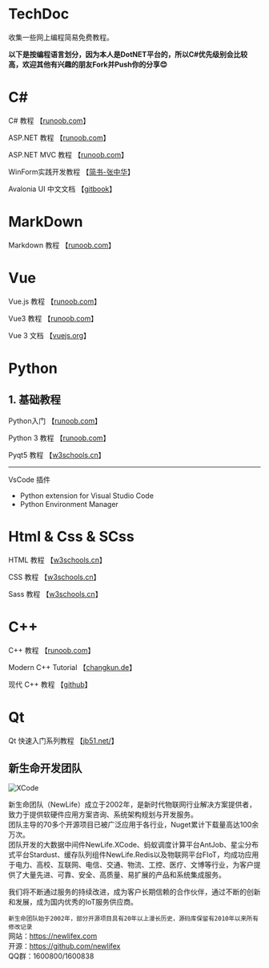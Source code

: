# TechDoc
收集一些网上编程简易免费教程。

**以下是按编程语言划分，因为本人是DotNET平台的，所以C#优先级别会比较高，欢迎其他有兴趣的朋友Fork并Push你的分享😊**

# C#    

C# 教程 【[runoob.com](https://www.runoob.com/csharp/csharp-tutorial.html)】

ASP.NET 教程    【[runoob.com](https://www.runoob.com/aspnet/aspnet-tutorial.html)】

ASP.NET MVC 教程    【[runoob.com](https://www.runoob.com/aspnet/mvc-intro.html)】


WinForm实践开发教程 【[简书-张中华](https://www.jianshu.com/nb/23572270)】


Avalonia UI 中文文档  【[gitbook](https://avaloniachina.gitbook.io/avalonia)】


# MarkDown

Markdown 教程   【[runoob.com](https://www.runoob.com/markdown/md-tutorial.html)】

# Vue

Vue.js 教程 【[runoob.com](https://www.runoob.com/vue2/vue-tutorial.html)】

Vue3 教程   【[runoob.com](https://www.runoob.com/vue3/vue3-tutorial.html)】

Vue 3 文档  【[vuejs.org](https://cn.vuejs.org/guide/quick-start.html)】

# Python

## 1. 基础教程

 Python入门 【[runoob.com](https://www.runoob.com/python/python-object.html)】

 Python 3 教程 【[runoob.com](https://www.runoob.com/python3/python3-tutorial.html)】

 Pyqt5 教程 【[w3schools.cn](https://www.w3schools.cn/pyqt5/pyqt5_hello_world.html)】

---

VsCode 插件

*  Python extension for Visual Studio Code
*  Python Environment Manager
  



# Html & Css & SCss

HTML 教程 【[w3schools.cn](https://www.w3schools.cn/html/)】

CSS 教程    【[w3schools.cn][def]】

[def]: https://www.w3schools.cn/css/

Sass 教程   【[w3schools.cn](https://www.w3schools.cn/sass/)】


# C++

C++ 教程    【[runoob.com](https://www.runoob.com/cplusplus/cpp-tutorial.html)】

Modern C++ Tutorial   【[changkun.de](https://changkun.de/modern-cpp/pdf/modern-cpp-tutorial-en-us.pdf)】

现代 C++ 教程   【[github](https://github.com/changkun/modern-cpp-tutorial/blob/master/book/zh-cn/toc.md)】


# Qt

Qt 快速入门系列教程 【[jb51.net/](http://shouce.jb51.net/qt-beginning/)】




## 新生命开发团队
![XCode](https://newlifex.com/logo.png)  

新生命团队（NewLife）成立于2002年，是新时代物联网行业解决方案提供者，致力于提供软硬件应用方案咨询、系统架构规划与开发服务。  
团队主导的70多个开源项目已被广泛应用于各行业，Nuget累计下载量高达100余万次。  
团队开发的大数据中间件NewLife.XCode、蚂蚁调度计算平台AntJob、星尘分布式平台Stardust、缓存队列组件NewLife.Redis以及物联网平台FIoT，均成功应用于电力、高校、互联网、电信、交通、物流、工控、医疗、文博等行业，为客户提供了大量先进、可靠、安全、高质量、易扩展的产品和系统集成服务。  

我们将不断通过服务的持续改进，成为客户长期信赖的合作伙伴，通过不断的创新和发展，成为国内优秀的IoT服务供应商。  

`新生命团队始于2002年，部分开源项目具有20年以上漫长历史，源码库保留有2010年以来所有修改记录`  
网站：https://newlifex.com  
开源：https://github.com/newlifex  
QQ群：1600800/1600838  